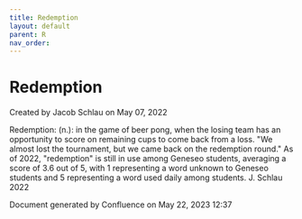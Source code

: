 ```yaml
---
title: Redemption
layout: default
parent: R
nav_order:
---
```


# Redemption

Created by  Jacob Schlau on May 07, 2022

Redemption: (n.): in the game of beer pong, when the losing team has an opportunity to score on remaining cups to come back from a loss. &quot;We almost lost the tournament, but we came back on the redemption round.&quot; As of 2022, &quot;redemption&quot; is still in use among Geneseo students, averaging a score of 3.6 out of 5, with 1 representing a word unknown to Geneseo students and 5 representing a word used daily among students. J. Schlau 2022

Document generated by Confluence on May 22, 2023 12:37


